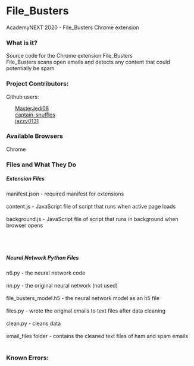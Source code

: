 # File_Busters
AcademyNEXT 2020 - File_Busters Chrome extension

<h3>What is it? </h3>
Source code for the Chrome extension File_Busters
<br>File_Busters scans open emails and detects any content that could potentially be spam

<h3>Project Contributors: </h3>
Github users: 
<ul style="list-style-type:none;">
  <li><a href ="https://github.com/MasterJedi08">MasterJedi08</a></li>
  <li><a href = "https://github.com/captain-snuffles">captain-snuffles</a></li>
  <li><a href = "https://github.com/jazzy0131">jazzy0131</a></li>
</ul>

<h3>Available Browsers</h3>
Chrome

<h3>Files and What They Do</h3>
  <h5>Extension Files</h5>
  manifest.json - required manifest for extensions<br></br>
  content.js - JavaScript file of script that runs when active page loads<br></br>
  background.js - JavaScript file of script that runs in background when browser opens<br></br>
    <br></br>
  <h5>Neural Network Python Files</h5>
  n6.py - the neural network code<br></br>
  nn.py - the original neural network (not used)<br></br>
  file_busters_model.h5 - the neural network model as an h5 file<br></br>
  files.py - wrote the original emails to text files after data cleaning<br></br>
  clean.py - cleans data<br></br>
  email_files folder - contains the cleaned text files of ham and spam emails<br></br>

<h3>Known Errors: </h3>
